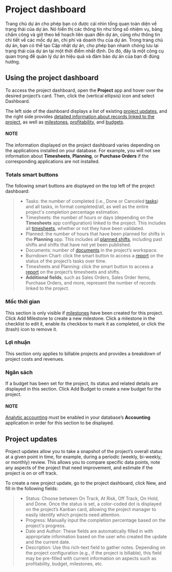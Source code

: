 # Project dashboard

Trang chủ dự án cho phép bạn có được cái nhìn tổng quan toàn diện về trạng thái của dự án. Nó hiển thị các thông tin như tổng số nhiệm vụ, bảng chấm công và giờ theo kế hoạch liên quan đến dự án, cũng như thông tin chi tiết về các mốc dự án, chi phí và doanh thu của dự án. Trong trang chủ dự án, bạn có thể tạo Cập nhật dự án, cho phép bạn nhanh chóng lưu lại trạng thái của dự án tại một thời điểm nhất định. Do đó, đây là một công cụ quan trọng để quản lý dự án hiệu quả và đảm bảo dự án của bạn đi đúng hướng.

## Using the project dashboard

To access the project dashboard, open the **Project** app and hover over the desired project’s
card. Then, click the <i class="fa fa-vertical-ellipsis"></i> (vertical ellipsis) icon and
select Dashboard.

The left side of the dashboard displays a list of existing [project updates](#project-project-dashboard-updates),
and the right side provides [detailed information about records linked to the project](#project-project-dashboard-smart-buttons), as well as [milestones](#project-project-dashboard-milestones),
[profitability](#project-project-dashboard-profitability), and [budgets](#project-project-dashboard-budgets).

#### NOTE
The information displayed on the project dashboard varies depending on the applications installed
on your database. For example, you will not see information about **Timesheets**, **Planning**,
or **Purchase Orders** if the corresponding applications are not installed.

<a id="project-project-dashboard-smart-buttons"></a>

### Totals smart buttons

The following smart buttons are displayed on the top left of the project dashboard:

> - Tasks: the number of completed (i.e., Done or Canceled
>   [tasks](applications/services/project/tasks/task_stages_statuses.md#project-tasks-task-stages-statuses-statuses)) and all tasks, in format
>   completed/all, as well as the entire project's completion percentage estimation.
> - Timesheets: the number of hours or days (depending on the **Timesheets** app
>   configuration) linked to the project. This includes all [timesheets](applications/services/timesheets.md),
>   whether or not they have been validated.
> - Planned: the number of hours that have been planned for shifts in the **Planning**
>   app. This includes all [planned shifts](applications/services/planning.md), including past shifts and shifts that
>   have not yet been published.
> - Documents: number of [documents](applications/productivity/documents.md) in the
>   project’s workspace.
> - Burndown Chart: click the smart button to access a [report](applications/essentials/reporting.md)
>   on the status of the project’s tasks over time.
> - Timesheets and Planning: click the smart button to access a [report](applications/essentials/reporting.md)
>   on the project’s timesheets and shifts.
> - **Additional fields**, such as Sales Orders, Sales Order Items,
>   Purchase Orders, and more, represent the number of records linked to the project.

<a id="project-project-dashboard-milestones"></a>

### Mốc thời gian

This section is only visible if [milestones](applications/sales/sales/invoicing/milestone.md)
have been created for this project. Click Add Milestone to create a new milestone.
Click a milestone in the checklist to edit it, enable its checkbox to mark it as completed, or
click the <i class="fa fa-trash"></i> (trash) icon to remove it.

<a id="project-project-dashboard-profitability"></a>

### Lợi nhuận

This section only applies to billable projects and provides a breakdown of project costs and
revenues.

<a id="project-project-dashboard-budgets"></a>

### Ngân sách

If a budget has been set for the project, its status and related details are displayed in this
section. Click Add Budget to create a new budget for the project.

#### NOTE
[Analytic accounting](applications/finance/accounting/reporting/analytic_accounting.md) must
be enabled in your database’s **Accounting** application in order for this section to be
displayed.

<a id="project-project-dashboard-updates"></a>

## Project updates

Project updates allow you to take a snapshot of the project’s overall status at a given point in
time, for example, during a periodic (weekly, bi-weekly, or monthly) review. This allows you to
compare specific data points, note any aspects of the project that need improvement, and estimate
if the project is on or off track.

To create a new project update, go to the project dashboard, click New, and fill in the
following fields:

> - Status: Choose between On Track, At Risk, Off
>   Track, On Hold, and Done. Once the status is set, a color-coded dot is
>   displayed on the project’s Kanban card, allowing the project manager to easily identify which
>   projects need attention.
> - Progress: Manually input the completion percentage based on the project's progress.
> - Date and Author: These fields are automatically filled in with
>   appropriate information based on the user who created the update and the current date.
> - Description: Use this rich-text field to gather notes. Depending on the project
>   configuration (e.g., if the project is billable), this field may be pre-filled with current
>   information on aspects such as profitability, budget, milestones, etc.
